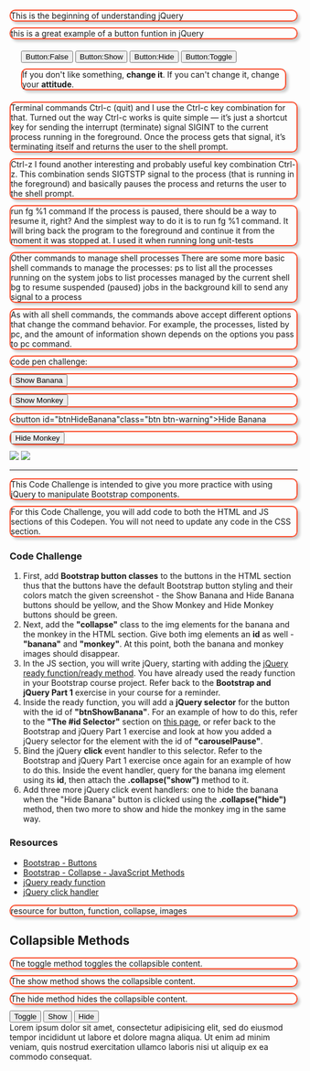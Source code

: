 
This is the beginning of understanding jQuery
<script>
// jQuery ready funtion/ready method from w3chools//
$(document).ready(function)

// the element selector from w3//
$(document).ready(function(){
  $("button").click(function(){
    $("p").hide();
  });
});

// jQuery click event handler//
$("p").click(function(){
  alert("The paragraph was clicked.");
});
</script>


this is a great example of a button funtion in jQuery

<!DOCTYPE html>
<html>
<head>
  <title>Twitter Bootstrap : Collapse accordion Methods using Javascript</title>
<link rel="stylesheet"
      href="http://netdna.bootstrapcdn.com/bootstrap/3.1.0/css/bootstrap.min.css">
<link rel="stylesheet"
     href="http://netdna.bootstrapcdn.com/bootstrap/3.1.0/css/bootstrap-theme.min.css">
<script src="http://code.jquery.com/jquery.min.js"></script>
<script src="http://netdna.bootstrapcdn.com/bootstrap/3.1.0/js/bootstrap.min.js"></script>
</head>
<script>
$(document).ready(function(){
    $(".btn-false").click(function(){
        $("#toggle-example").collapse({
            toggle: false
        });
    });
    $(".btn-show").click(function(){
      $("#toggle-example").collapse('show'); // show
    });
    $(".btn-hide").click(function(){
        $("#toggle-example").collapse('hide');
    });
    $(".btn-toggle").click(function(){
        $("#toggle-example").collapse('toggle');
    });
});
</script>
<style>
.DemoBS2{
    margin:20px;
}
p{
  
    padding:10px;
    margin:10px 0px;
    border:2px solid #fa4b2a;
    border-radius:10px;
    box-shadow:4px 4px 4px #ccc;
   
}

</style>
<body>
<div class="DemoBS2">
  <!-- Toogle Buttons -->
    <button type="button" class="btn btn-primary btn-false">
      Button:False</button>
     <button type="button" class="btn btn-info btn-show">
            Button:Show</button>
    <button type="button" class="btn btn-warning btn-hide">
            Button:Hide</button>
    <button type="button" class="btn btn-danger btn-toggle">
           Button:Toggle</button>
 
  <div id="toggle-example">
      <p>If you don't like something, <b>change it</b>. 
	  If you can't change it, change your <b>attitude</b>.</p>
  </div>
</div>
</body>
</html>


Terminal commands
Ctrl-c
(quit) and I use the Ctrl-c key combination for that. 
Turned out the way Ctrl-c works is quite simple — it’s just a shortcut key for sending the interrupt (terminate) signal SIGINT to the current process running in the foreground. Once the process gets that signal, it’s terminating itself and returns the user to the shell prompt.

Ctrl-z
I found another interesting and probably useful key combination Ctrl-z. This combination sends SIGTSTP signal to the process (that is running in the foreground) and basically pauses the process and returns the user to the shell prompt.

run fg %1 command
If the process is paused, there should be a way to resume it, right? And the simplest way to do it is to run fg %1 command. It will bring back the program to the foreground and continue it from the moment it was stopped at. I used it when running long unit-tests

Other commands to manage shell processes
There are some more basic shell commands to manage the processes:
ps 
  to list all the processes running on the system
jobs to list processes managed by the current shell
bg 
  to resume suspended (paused) jobs in the background
kill to send any signal to a process

As with all shell commands, the commands above accept different options that change the command behavior. For example, the processes, listed by pc, and the amount of information shown depends on the options you pass to pc command.




code pen challenge:
<!-- Update the code below this comment -->
<button id="btnShowBanana" class="btn btn-warning">Show Banana</button>

<button id="btnShowMonkey" class="btn btn-success">Show Monkey</button>

<button id="btnHideBanana"class="btn btn-warning">Hide Banana</button>

<button id="btnHideMonkey" class="btn btn-success">Hide Monkey</button>

<div>
  <img class="collapse" id="banana" src="https://i.ibb.co/82WT957/banana.png" />
  <img class="collapse" id="monkey"  src="https://i.ibb.co/VJDfnxN/monkey-w-banana.png" />
</div>
<!-- Update the code above this comment -->
<hr />
<p>This Code Challenge is intended to give you more practice with using jQuery to manipulate Bootstrap components.</p>
<p>
  For this Code Challenge, you will add code to both the HTML and JS sections of this Codepen. You will not need to update any code in the CSS section.</p>
<h3>Code Challenge</h3>
<ol>
  <li>First, add <strong>Bootstrap button classes</strong> to the buttons in the HTML section thus that the buttons have the default Bootstrap button styling and their colors match the given screenshot - the Show Banana and Hide Banana buttons should be yellow, and the Show Monkey and Hide Monkey buttons should be green.</li>
  <li>Next, add the <strong>"collapse"</strong> class to the img elements for the banana and the monkey in the HTML section. Give both img elements an <strong>id</strong> as well - <strong>"banana"</strong> and <strong>"monkey"</strong>. At this point, both the banana and monkey images should disappear.</li>
  <li>In the JS section, you will write jQuery, starting with adding the <a href="https://api.jquery.com/ready/" target="_blank">jQuery ready function/ready method</a>. You have already used the ready function in your Bootstrap course project. Refer back to the <strong>Bootstrap and jQuery Part 1</strong> exercise in your course for a reminder.</li>
  <li>Inside the ready function, you will add a <strong>jQuery selector</strong> for the button with the id of <strong>"btnShowBanana"</strong>. For an example of how to do this, refer to the <strong>"The #id Selector"</strong> section on <a href="https://www.w3schools.com/jquery/jquery_selectors.asp" target="_blank">this page</a>, or refer back to the Bootstrap and jQuery Part 1 exercise and look at how you added a jQuery selector for the element with the id of <strong>"carouselPause"</strong>.</li>
  <li>Bind the jQuery <strong>click</strong> event handler to this selector. Refer to the Bootstrap and jQuery Part 1 exercise once again for an example of how to do this. Inside the event handler, query for the banana img element using its <strong>id</strong>, then attach the <strong>.collapse("show")</strong> method to it. </li>
  <li>Add three more jQuery click event handlers: one to hide the banana when the "Hide Banana" button is clicked using the <strong>.collapse("hide")</strong> method, then two more to show and hide the monkey img in the same way.</li>
    
</ol>

<h3>Resources</h3>
<ul>
  <li><a href="https://getbootstrap.com/docs/4.5/components/buttons/" target="_blank">Bootstrap - Buttons</a></li>
  <li><a href="https://getbootstrap.com/docs/4.5/components/collapse/#collapseshow" target="_blank">Bootstrap - Collapse - JavaScript Methods</a></li>
  <li><a href="https://api.jquery.com/ready/" target="_blank">jQuery ready function</a></li>
  <li><a href="https://api.jquery.com/click/#click-handler" target="_blank">jQuery click handler</a></li>
</ul>




<script>
$(document).ready(function(){
  $("#btnShowBanana").click(function(){
    $("#banana").collapse('show');
  });
  $("#btnHideBanana").click(function(){
    $("#banana").collapse('hide');
  });
    $("#btnShowMonkey").click(function(){
    $("#monkey").collapse('show');
  });
  $("#btnHideMonkey").click(function(){
    $("#monkey").collapse('hide');
  });
});

</script>








resource for button, function, collapse, images
<!DOCTYPE html>
<html>
<head>
  <meta name="viewport" content="width=device-width, initial-scale=1">
  <link rel="stylesheet" href="https://maxcdn.bootstrapcdn.com/bootstrap/3.4.1/css/bootstrap.min.css">
  <script src="https://ajax.googleapis.com/ajax/libs/jquery/3.5.1/jquery.min.js"></script>
  <script src="https://maxcdn.bootstrapcdn.com/bootstrap/3.4.1/js/bootstrap.min.js"></script>
</head>
<body>

<div class="container">
  <h2>Collapsible Methods</h2>
  <p>The toggle method toggles the collapsible content.</p>
  <p>The show method shows the collapsible content.</p>
  <p>The hide method hides the collapsible content.</p>
  <button type="button" class="btn btn-primary">Toggle</button>
  <button type="button" class="btn btn-success">Show</button>
  <button type="button" class="btn btn-warning">Hide</button> 
    
  <div class="collapse">
    Lorem ipsum dolor sit amet, consectetur adipisicing elit,
    sed do eiusmod tempor incididunt ut labore et dolore magna aliqua. Ut enim ad minim veniam,
    quis nostrud exercitation ullamco laboris nisi ut aliquip ex ea commodo consequat.
  </div>
</div>

<script>
$(document).ready(function(){
  $(".btn-primary").click(function(){
    $(".collapse").collapse('toggle');
  });
  $(".btn-success").click(function(){
    $(".collapse").collapse('show');
  });
  $(".btn-warning").click(function(){
    $(".collapse").collapse('hide');
  });
});
</script>

</body>
</html>
